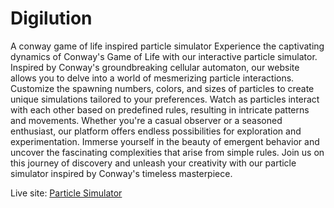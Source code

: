 # Digilution
A conway game of life inspired particle simulator
Experience the captivating dynamics of Conway's Game of Life with our interactive particle simulator. 
Inspired by Conway's groundbreaking cellular automaton, our website allows you to delve into a world of mesmerizing particle interactions. 
Customize the spawning numbers, colors, and sizes of particles to create unique simulations tailored to your preferences. 
Watch as particles interact with each other based on predefined rules, resulting in intricate patterns and movements. 
Whether you're a casual observer or a seasoned enthusiast, our platform offers endless possibilities for exploration and experimentation. 
Immerse yourself in the beauty of emergent behavior and uncover the fascinating complexities that arise from simple rules. 
Join us on this journey of discovery and unleash your creativity with our particle simulator inspired by Conway's timeless masterpiece.

Live site: [Particle Simulator](https://satviksrivastava7.github.io/digilution/)
